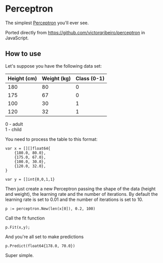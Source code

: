 # Perceptron

The simplest [Perceptron](https://en.wikipedia.org/wiki/Perceptron) you'll ever see.

Ported directly from https://github.com/victorqribeiro/perceptron in JavaScript.

## How to use

Let's suppose you have the following data set:

| Height (cm) | Weight (kg) | Class (0-1) |
|-------------|-------------|-------------|
| 180         | 80          | 0           |
| 175         | 67          | 0           |
| 100         | 30          | 1           |
| 120         | 32          | 1           |

0 - adult  
1 - child

You need to process the table to this format:

```
var x = [][]float64{
	{180.0, 80.0},
	{175.0, 67.0},
	{100.0, 30.0},
	{120.0, 32.0},
}

var y = []int{0,0,1,1}
```

Then just create a new Perceptron passing the shape of the data (height and weight), the learning rate and the number of iterations. By default the learning rate is set to 0.01 and the number of iterations is set to 10.

```
p := perceptron.New(len(x[0]), 0.2, 100)
```

Call the fit function

```
p.Fit(x,y);
```

And you're all set to make predictions

```
p.Predict(float64{178.0, 70.0})
```

Super simple.
